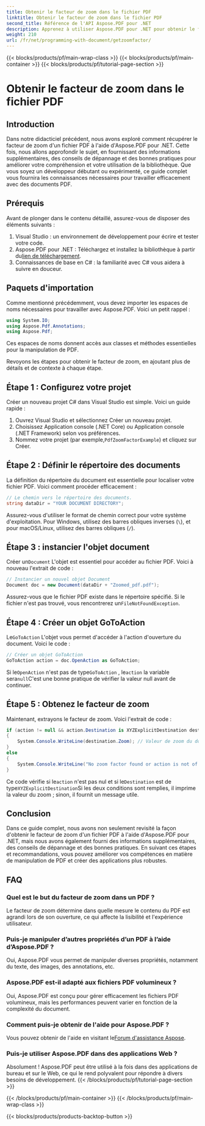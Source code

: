 ```yaml
---
title: Obtenir le facteur de zoom dans le fichier PDF
linktitle: Obtenir le facteur de zoom dans le fichier PDF
second_title: Référence de l'API Aspose.PDF pour .NET
description: Apprenez à utiliser Aspose.PDF pour .NET pour obtenir le facteur de zoom dans un fichier PDF avec ce guide étape par étape.
weight: 210
url: /fr/net/programming-with-document/getzoomfactor/
---
```


{{< blocks/products/pf/main-wrap-class >}}
{{< blocks/products/pf/main-container >}}
{{< blocks/products/pf/tutorial-page-section >}}

# Obtenir le facteur de zoom dans le fichier PDF

## Introduction

Dans notre didacticiel précédent, nous avons exploré comment récupérer le facteur de zoom d'un fichier PDF à l'aide d'Aspose.PDF pour .NET. Cette fois, nous allons approfondir le sujet, en fournissant des informations supplémentaires, des conseils de dépannage et des bonnes pratiques pour améliorer votre compréhension et votre utilisation de la bibliothèque. Que vous soyez un développeur débutant ou expérimenté, ce guide complet vous fournira les connaissances nécessaires pour travailler efficacement avec des documents PDF.

## Prérequis

Avant de plonger dans le contenu détaillé, assurez-vous de disposer des éléments suivants :

1. Visual Studio : un environnement de développement pour écrire et tester votre code.
2. Aspose.PDF pour .NET : Téléchargez et installez la bibliothèque à partir du[lien de téléchargement](https://releases.aspose.com/pdf/net/).
3. Connaissances de base en C# : la familiarité avec C# vous aidera à suivre en douceur.

## Paquets d'importation

Comme mentionné précédemment, vous devez importer les espaces de noms nécessaires pour travailler avec Aspose.PDF. Voici un petit rappel :

```csharp
using System.IO;
using Aspose.Pdf.Annotations;
using Aspose.Pdf;
```

Ces espaces de noms donnent accès aux classes et méthodes essentielles pour la manipulation de PDF.

Revoyons les étapes pour obtenir le facteur de zoom, en ajoutant plus de détails et de contexte à chaque étape.

## Étape 1 : Configurez votre projet

Créer un nouveau projet C# dans Visual Studio est simple. Voici un guide rapide :

1. Ouvrez Visual Studio et sélectionnez Créer un nouveau projet.
2. Choisissez Application console (.NET Core) ou Application console (.NET Framework) selon vos préférences.
3.  Nommez votre projet (par exemple,`PdfZoomFactorExample`) et cliquez sur Créer.

## Étape 2 : Définir le répertoire des documents

La définition du répertoire du document est essentielle pour localiser votre fichier PDF. Voici comment procéder efficacement :

```csharp
// Le chemin vers le répertoire des documents.
string dataDir = "YOUR DOCUMENT DIRECTORY";
```

Assurez-vous d'utiliser le format de chemin correct pour votre système d'exploitation. Pour Windows, utilisez des barres obliques inverses (`\`), et pour macOS/Linux, utilisez des barres obliques (`/`).

## Étape 3 : instancier l'objet document

Créer un`Document` L'objet est essentiel pour accéder au fichier PDF. Voici à nouveau l'extrait de code :

```csharp
// Instancier un nouvel objet Document
Document doc = new Document(dataDir + "Zoomed_pdf.pdf");
```

 Assurez-vous que le fichier PDF existe dans le répertoire spécifié. Si le fichier n'est pas trouvé, vous rencontrerez un`FileNotFoundException`.

## Étape 4 : Créer un objet GoToAction

 Le`GoToAction` L'objet vous permet d'accéder à l'action d'ouverture du document. Voici le code :

```csharp
// Créer un objet GoToAction
GoToAction action = doc.OpenAction as GoToAction;
```

 Si le`OpenAction` n'est pas de type`GoToAction` , le`action` la variable sera`null`C'est une bonne pratique de vérifier la valeur null avant de continuer.

## Étape 5 : Obtenez le facteur de zoom

Maintenant, extrayons le facteur de zoom. Voici l'extrait de code :

```csharp
if (action != null && action.Destination is XYZExplicitDestination destination)
{
    System.Console.WriteLine(destination.Zoom); // Valeur de zoom du document ;
}
else
{
    System.Console.WriteLine("No zoom factor found or action is not of type GoToAction.");
}
```

 Ce code vérifie si le`action` n'est pas nul et si le`Destination` est de type`XYZExplicitDestination`Si les deux conditions sont remplies, il imprime la valeur du zoom ; sinon, il fournit un message utile.

## Conclusion

Dans ce guide complet, nous avons non seulement revisité la façon d'obtenir le facteur de zoom d'un fichier PDF à l'aide d'Aspose.PDF pour .NET, mais nous avons également fourni des informations supplémentaires, des conseils de dépannage et des bonnes pratiques. En suivant ces étapes et recommandations, vous pouvez améliorer vos compétences en matière de manipulation de PDF et créer des applications plus robustes.

## FAQ

### Quel est le but du facteur de zoom dans un PDF ?
Le facteur de zoom détermine dans quelle mesure le contenu du PDF est agrandi lors de son ouverture, ce qui affecte la lisibilité et l'expérience utilisateur.

### Puis-je manipuler d’autres propriétés d’un PDF à l’aide d’Aspose.PDF ?
Oui, Aspose.PDF vous permet de manipuler diverses propriétés, notamment du texte, des images, des annotations, etc.

### Aspose.PDF est-il adapté aux fichiers PDF volumineux ?
Oui, Aspose.PDF est conçu pour gérer efficacement les fichiers PDF volumineux, mais les performances peuvent varier en fonction de la complexité du document.

### Comment puis-je obtenir de l'aide pour Aspose.PDF ?
 Vous pouvez obtenir de l'aide en visitant le[Forum d'assistance Aspose](https://forum.aspose.com/c/pdf/10).

### Puis-je utiliser Aspose.PDF dans des applications Web ?
Absolument ! Aspose.PDF peut être utilisé à la fois dans des applications de bureau et sur le Web, ce qui le rend polyvalent pour répondre à divers besoins de développement.
{{< /blocks/products/pf/tutorial-page-section >}}

{{< /blocks/products/pf/main-container >}}
{{< /blocks/products/pf/main-wrap-class >}}

{{< blocks/products/products-backtop-button >}}
